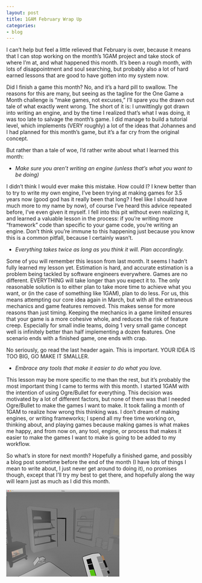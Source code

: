```yaml
---
layout: post
title: 1GAM February Wrap Up
categories:
- blog
---
```


I can’t help but feel a little relieved that February is over, because it means that I can stop working on the month’s 1GAM project and take stock of where I’m at, and what happened this month. It’s been a rough month, with lots of disappointment and soul searching, but probably also a lot of hard earned lessons that are good to have gotten into my system now.

Did I finish a game this month? No, and it’s a hard pill to swallow. The reasons for this are many, but seeing as the tagline for the One Game a Month challenge is “make games, not excuses,” I’ll spare you the drawn out tale of what exactly went wrong. The short of it is: I unwittingly got drawn into writing an engine, and by the time I realized that’s what I was doing, it was too late to salvage the month’s game. I did manage to build a tutorial level, which implements (VERY roughly) a lot of the ideas that Johannes and I had planned for this month’s game, but it’s a far cry from the original concept.

But rather than a tale of woe, I’d rather write about what I learned this month:

 

* *Make sure you aren’t writing an engine (unless that’s what you want to be doing)*

I didn’t think I would ever make this mistake. How could I? I knew better than to try to write my own engine, I’ve been trying at making games for 3.5 years now (good god has it really been that long? I feel like I should have much more to my name by now), of course I’ve heard this advice repeated before, I’ve even given it myself. I fell into this pit without even realizing it, and learned a valuable lesson in the process:  if you’re writing more “framework” code than specific to your game code, you’re writing an engine. Don’t think you’re immune to this happening just because you know this is a common pitfall, because I certainly wasn’t.

 

* *Everything takes twice as long as you think it will. Plan accordingly.*

Some of you will remember this lesson from last month. It seems I hadn’t fully learned my lesson yet. Estimation is hard, and accurate estimation is a problem being tackled by software engineers everywhere. Games are no different. EVERYTHING will take longer than you expect it to. The only reasonable solution is to either plan to take more time to achieve what you want, or (in the case of something like 1GAM), plan to do less. For us, this means attempting our core idea again in March, but with all the extraneous mechanics and game features removed. This makes sense for more reasons than just timing. Keeping the mechanics in a game limited ensures that your game is a more cohesive whole, and reduces the risk of feature creep. Especially for small indie teams, doing 1 very small game concept well is infinitely better than half implementing a dozen features. One scenario ends with a finished game, one ends with crap.

No seriously, go read the last header again. This is important. YOUR IDEA IS TOO BIG, GO MAKE IT SMALLER.

 

* *Embrace any tools that make it easier to do what you love.*

This lesson may be more specific to me than the rest, but it’s probably the most important thing I came to terms with this month. I started 1GAM with the intention of using Ogre/Bullet for everything. This decision was motivated by a lot of different factors, but none of them was that I needed Ogre/Bullet to make the games I want to make. It took failing a month of 1GAM to realize how wrong this thinking was. I don’t dream of making engines, or writing frameworks; I spend all my free time working on, thinking about, and playing games because making games is what makes me happy, and from now on, any tool, engine, or process that makes it easier to make the games I want to make is going to be added to my workflow.

 

So what’s in store for next month? Hopefully a finished game, and possibly a blog post sometime before the end of the month (I have lots of things I mean to write about, I just never get around to doing it), no promises though, except that I’ll try my best to get there, and  hopefully along the way will learn just as much as I did this month.

![Alt Text](/images/post_images/1gam-feb-wrap-up/screenshot.png)
